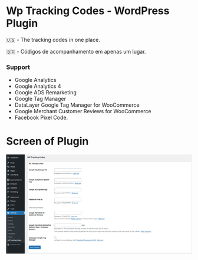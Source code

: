 # Wp Tracking Codes - WordPress Plugin
:us: - The tracking codes in one place.

:brazil: - Códigos de acompanhamento em apenas um lugar.

### Support
* Google Analytics
* Google Analytics 4
* Google ADS Remarketing 
* Google Tag Manager
* DataLayer Google Tag Manager for WooCommerce
* Google Merchant Customer Reviews for WooCommerce
* Facebook Pixel Code.

# Screen of Plugin
![Screen of Plugin](screenshot-1.png)